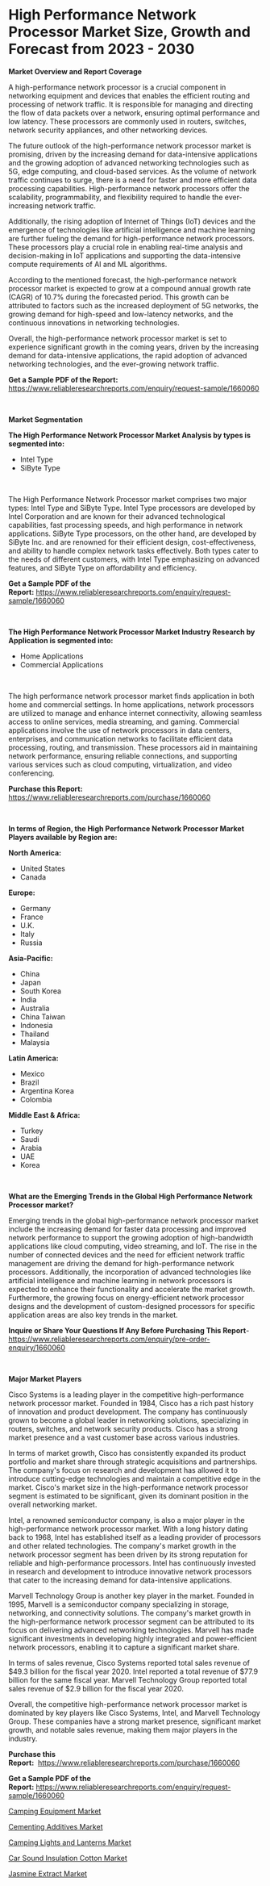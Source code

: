 <p><h1>High Performance Network Processor Market Size, Growth and Forecast from 2023 - 2030</h1></p><p><strong>Market Overview and Report Coverage</strong></p>
<p><p>A high-performance network processor is a crucial component in networking equipment and devices that enables the efficient routing and processing of network traffic. It is responsible for managing and directing the flow of data packets over a network, ensuring optimal performance and low latency. These processors are commonly used in routers, switches, network security appliances, and other networking devices.</p><p>The future outlook of the high-performance network processor market is promising, driven by the increasing demand for data-intensive applications and the growing adoption of advanced networking technologies such as 5G, edge computing, and cloud-based services. As the volume of network traffic continues to surge, there is a need for faster and more efficient data processing capabilities. High-performance network processors offer the scalability, programmability, and flexibility required to handle the ever-increasing network traffic.</p><p>Additionally, the rising adoption of Internet of Things (IoT) devices and the emergence of technologies like artificial intelligence and machine learning are further fueling the demand for high-performance network processors. These processors play a crucial role in enabling real-time analysis and decision-making in IoT applications and supporting the data-intensive compute requirements of AI and ML algorithms.</p><p>According to the mentioned forecast, the high-performance network processor market is expected to grow at a compound annual growth rate (CAGR) of 10.7% during the forecasted period. This growth can be attributed to factors such as the increased deployment of 5G networks, the growing demand for high-speed and low-latency networks, and the continuous innovations in networking technologies.</p><p>Overall, the high-performance network processor market is set to experience significant growth in the coming years, driven by the increasing demand for data-intensive applications, the rapid adoption of advanced networking technologies, and the ever-growing network traffic.</p></p>
<p><strong>Get a Sample PDF of the Report:</strong> <a href="https://www.reliableresearchreports.com/enquiry/request-sample/1660060">https://www.reliableresearchreports.com/enquiry/request-sample/1660060</a></p>
<p>&nbsp;</p>
<p><strong>Market Segmentation</strong></p>
<p><strong>The High Performance Network Processor Market Analysis by types is segmented into:</strong></p>
<p><ul><li>Intel Type</li><li>SiByte Type</li></ul></p>
<p>&nbsp;</p>
<p><p>The High Performance Network Processor market comprises two major types: Intel Type and SiByte Type. Intel Type processors are developed by Intel Corporation and are known for their advanced technological capabilities, fast processing speeds, and high performance in network applications. SiByte Type processors, on the other hand, are developed by SiByte Inc. and are renowned for their efficient design, cost-effectiveness, and ability to handle complex network tasks effectively. Both types cater to the needs of different customers, with Intel Type emphasizing on advanced features, and SiByte Type on affordability and efficiency.</p></p>
<p><strong>Get a Sample PDF of the Report:</strong>&nbsp;<a href="https://www.reliableresearchreports.com/enquiry/request-sample/1660060">https://www.reliableresearchreports.com/enquiry/request-sample/1660060</a></p>
<p>&nbsp;</p>
<p><strong>The High Performance Network Processor Market Industry Research by Application is segmented into:</strong></p>
<p><ul><li>Home Applications</li><li>Commercial Applications</li></ul></p>
<p>&nbsp;</p>
<p><p>The high performance network processor market finds application in both home and commercial settings. In home applications, network processors are utilized to manage and enhance internet connectivity, allowing seamless access to online services, media streaming, and gaming. Commercial applications involve the use of network processors in data centers, enterprises, and communication networks to facilitate efficient data processing, routing, and transmission. These processors aid in maintaining network performance, ensuring reliable connections, and supporting various services such as cloud computing, virtualization, and video conferencing.</p></p>
<p><strong>Purchase this Report:</strong>&nbsp; <a href="https://www.reliableresearchreports.com/purchase/1660060">https://www.reliableresearchreports.com/purchase/1660060</a></p>
<p>&nbsp;</p>
<p><strong>In terms of Region, the High Performance Network Processor Market Players available by Region are:</strong></p>
<p>
    <p> <strong> North America: </strong>
        <ul>
            <li>United States</li>
            <li>Canada</li>
        </ul>
        </p> 
    <p> <strong> Europe: </strong>
        <ul>
            <li>Germany</li>
            <li>France</li>
            <li>U.K.</li>
            <li>Italy</li>
            <li>Russia</li>
        </ul>
        </p> 
    <p> <strong> Asia-Pacific: </strong>
        <ul>
            <li>China</li>
            <li>Japan</li>
            <li>South Korea</li>
            <li>India</li>
            <li>Australia</li>
            <li>China Taiwan</li>
            <li>Indonesia</li>
            <li>Thailand</li>
            <li>Malaysia</li>
        </ul>
        </p> 
    <p> <strong> Latin America: </strong>
        <ul>
            <li>Mexico</li>
            <li>Brazil</li>
            <li>Argentina Korea</li>
            <li>Colombia</li>
        </ul>
        </p> 
    <p> <strong> Middle East & Africa: </strong>
        <ul>
            <li>Turkey</li>
            <li>Saudi</li>
            <li>Arabia</li>
            <li>UAE</li>
            <li>Korea</li>
        </ul>
    </p>
    </p>
<p>&nbsp;</p>
<p><strong>What are the Emerging Trends in the Global High Performance Network Processor market?</strong></p>
<p><p>Emerging trends in the global high-performance network processor market include the increasing demand for faster data processing and improved network performance to support the growing adoption of high-bandwidth applications like cloud computing, video streaming, and IoT. The rise in the number of connected devices and the need for efficient network traffic management are driving the demand for high-performance network processors. Additionally, the incorporation of advanced technologies like artificial intelligence and machine learning in network processors is expected to enhance their functionality and accelerate the market growth. Furthermore, the growing focus on energy-efficient network processor designs and the development of custom-designed processors for specific application areas are also key trends in the market.</p></p>
<p><strong>Inquire or Share Your Questions If Any Before Purchasing This Report</strong>- <a href="https://www.reliableresearchreports.com/enquiry/pre-order-enquiry/1660060">https://www.reliableresearchreports.com/enquiry/pre-order-enquiry/1660060</a></p>
<p>&nbsp;</p>
<p><strong>Major Market Players</strong></p>
<p><p>Cisco Systems is a leading player in the competitive high-performance network processor market. Founded in 1984, Cisco has a rich past history of innovation and product development. The company has continuously grown to become a global leader in networking solutions, specializing in routers, switches, and network security products. Cisco has a strong market presence and a vast customer base across various industries.</p><p>In terms of market growth, Cisco has consistently expanded its product portfolio and market share through strategic acquisitions and partnerships. The company's focus on research and development has allowed it to introduce cutting-edge technologies and maintain a competitive edge in the market. Cisco's market size in the high-performance network processor segment is estimated to be significant, given its dominant position in the overall networking market.</p><p>Intel, a renowned semiconductor company, is also a major player in the high-performance network processor market. With a long history dating back to 1968, Intel has established itself as a leading provider of processors and other related technologies. The company's market growth in the network processor segment has been driven by its strong reputation for reliable and high-performance processors. Intel has continuously invested in research and development to introduce innovative network processors that cater to the increasing demand for data-intensive applications.</p><p>Marvell Technology Group is another key player in the market. Founded in 1995, Marvell is a semiconductor company specializing in storage, networking, and connectivity solutions. The company's market growth in the high-performance network processor segment can be attributed to its focus on delivering advanced networking technologies. Marvell has made significant investments in developing highly integrated and power-efficient network processors, enabling it to capture a significant market share.</p><p>In terms of sales revenue, Cisco Systems reported total sales revenue of $49.3 billion for the fiscal year 2020. Intel reported a total revenue of $77.9 billion for the same fiscal year. Marvell Technology Group reported total sales revenue of $2.9 billion for the fiscal year 2020.</p><p>Overall, the competitive high-performance network processor market is dominated by key players like Cisco Systems, Intel, and Marvell Technology Group. These companies have a strong market presence, significant market growth, and notable sales revenue, making them major players in the industry.</p></p>
<p><strong>Purchase this Report:</strong>&nbsp;&nbsp;<a href="https://www.reliableresearchreports.com/purchase/1660060">https://www.reliableresearchreports.com/purchase/1660060</a></p>
<p></p>
<p><strong>Get a Sample PDF of the Report:</strong>&nbsp;<a href="https://www.reliableresearchreports.com/enquiry/request-sample/1660060">https://www.reliableresearchreports.com/enquiry/request-sample/1660060</a></p>
<p><p><a href="https://www.linkedin.com/pulse/camping-equipment-market-share-amp-new-trends-analysis-zozce/">Camping Equipment Market</a></p><p><a href="https://medium.com/@mahimohanrp23/cementing-additives-market-share-evolution-and-market-growth-trends-2023-2030-eea41e7cda09">Cementing Additives Market</a></p><p><a href="https://www.linkedin.com/pulse/camping-lights-lanterns-market-size-share-global-analysis-sxjde/">Camping Lights and Lanterns Market</a></p><p><a href="https://github.com/mahnoor2003/Market-Research-Report-List-1/blob/main/car-sound-insulation-cotton-market.md">Car Sound Insulation Cotton Market</a></p><p><a href="https://medium.com/@rajuchacharp23/jasmine-extract-market-size-cagr-trends-2024-2030-011c722eca0a">Jasmine Extract Market</a></p></p>